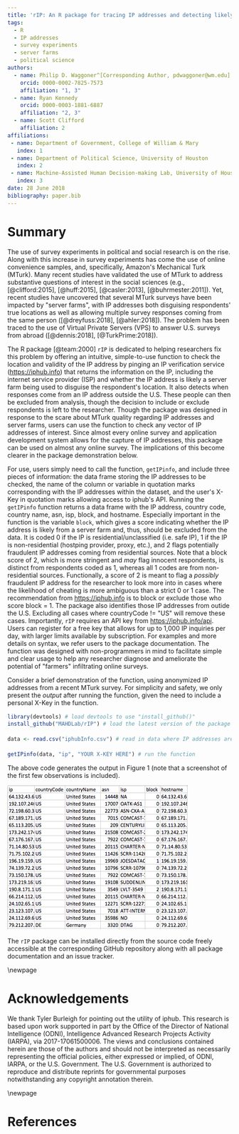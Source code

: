 ```yaml
---
title: 'rIP: An R package for tracing IP addresses and detecting likely responses from server farms'
tags:
  - R
  - IP addresses
  - survey experiments
  - server farms
  - political science
authors:
  - name: Philip D. Waggoner^[Corresponding Author, pdwaggoner@wm.edu]
    orcid: 0000-0002-7825-7573
    affiliation: "1, 3"
  - name: Ryan Kennedy
    orcid: 0000-0003-1881-6887
    affiliation: "2, 3"
  - name: Scott Clifford
    affiliation: 2
affiliations:
 - name: Department of Government, College of William & Mary
   index: 1
 - name: Department of Political Science, University of Houston
   index: 2
 - name: Machine-Assisted Human Decision-making Lab, University of Houston
   index: 3
date: 28 June 2018
bibliography: paper.bib
---
```


# Summary

The use of survey experiments in political and social research is on the rise. Along with this increase in survey experiments has come the use of online convenience samples, and, specifically, Amazon's Mechanical Turk (MTurk). Many recent studies have validated the use of MTurk to address substantive questions of interest in the social sciences (e.g., [@clifford:2015], [@huff:2015], [@casler:2013], [@buhrmester:2011]). Yet, recent studies have uncovered that several MTurk surveys have been impacted by "server farms", with IP addresses both disguising respondents' true locations as well as allowing multiple survey responses coming from the same person ([@dreyfuss:2018], [@ahler:2018]). The problem has been traced to the use of Virtual Private Servers (VPS) to answer U.S. surveys from abroad ([@dennis:2018], [@TurkPrime:2018]).

The R package [@team:2000] `rIP` is dedicated to helping researchers fix this problem by offering an intuitive, simple-to-use function to check the location and validity of the IP address by pinging an IP verification service (<https://iphub.info>) that returns the information on the IP, including the internet service provider (ISP) and whether the IP address is likely a server farm being used to disguise the respondent's location. It also detects when responses come from an IP address outside the U.S. These people can then be excluded from analysis, though the decision to include or exclude respondents is left to the researcher. Though the package was designed in response to the scare about MTurk quality regarding IP addresses and server farms, users can use the function to check any vector of IP addresses of interest. Since almost every online survey and application development system allows for the capture of IP addresses, this package can be used on almost any online survey. The implications of this become clearer in the package demonstration below.

For use, users simply need to call the function, `getIPinfo`, and include three pieces of information: the data frame storing the IP addresses to be checked, the name of the column or variable in quotation marks corresponding with the IP addresses within the dataset, and the user's X-Key in quotation marks allowing access to iphub's API. Running the `getIPinfo` function returns a data frame with the IP address, country code, country name, asn, isp, block, and hostname. Especially important in the function is the variable `block`, which gives a score indicating whether the IP address is likely from a server farm and, thus, should be excluded from the data. It is coded 0 if the IP is residential/unclassified (i.e. safe IP), 1 if the IP is non-residential (hostping provider, proxy, etc.), and 2 flags potentially fraudulent IP addresses coming from residential sources. Note that a block score of 2, which is more stringent and _may_ flag innocent respondents, is distinct from respondents coded as 1, whereas all 1 codes are from non-residential sources. Functionally, a score of 2 is meant to flag a _possibly_ fraudulent IP address for the researcher to look more into in cases where the likelihood of cheating is more ambiguous than a strict 0 or 1 case. The recommendation from <https://iphub.info> is to block or exclude those who score block = 1. The package also identifies those IP addresses from outide the U.S. Excluding all cases where countryCode != "US" will remove these cases. Importantly, `rIP` requires an API key from <https://iphub.info/api>. Users can register for a free key that allows for up to 1,000 IP inquiries per day, with larger limits available by subscription. For examples and more details on syntax, we refer users to the package documentation. The function was designed with non-programmers in mind to facilitate simple and clear usage to help any researcher diagnose and ameliorate the potential of "farmers" infiltrating online surveys.

Consider a brief demonstration of the function, using anonymized IP addresses from a recent MTurk survey. For simplicity and safety, we only present the _output_ after running the function, given the need to include a personal X-Key in the function.

```R
library(devtools) # load devtools to use "install_github()"
install_github("MAHDLab/rIP") # load the latest version of the package

data <- read.csv("iphubInfo.csv") # read in data where IP addresses are stored

getIPinfo(data, "ip", "YOUR X-KEY HERE") # run the function
```

The above code generates the output in Figure 1 (note that a screenshot of the first few observations is included).

![Sample Output from rIP.](output.png)

The `rIP` package can be installed directly from the source code freely accessible at the corresponding GitHub repository along with all package documentation and an issue tracker.

\newpage

# Acknowledgements

We thank Tyler Burleigh for pointing out the utility of iphub. This research is based upon work supported in part by the Office of the Director of National Intelligence (ODNI), Intelligence Advanced Research Projects Activity (IARPA), via 2017-17061500006. The views and conclusions contained herein are those of the authors and should not be interpreted as necessarily representing the official policies, either expressed or implied, of ODNI, IARPA, or the U.S. Government. The U.S. Government is authorized to reproduce and distribute reprints for governmental purposes notwithstanding any copyright annotation therein.

\newpage

# References
